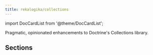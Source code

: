 ```yaml
---
title: rekalogika/collections
---
```


import DocCardList from '@theme/DocCardList';

Pragmatic, opinionated enhancements to Doctrine's Collections library.

## Sections

<DocCardList />